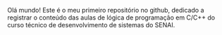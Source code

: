 Olá mundo! Este é o meu primeiro repositório no github, dedicado a registrar o conteúdo das aulas de lógica de programação em C/C++ do curso técnico de desenvolvimento de sistemas do SENAI.
